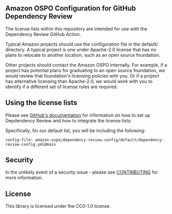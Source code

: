 ## Amazon OSPO Configuration for GitHub Dependency Review

The license lists within this repository are intended for use with the Dependency Review GitHub Action.

Typical Amazon projects should use the configuration file in the default/ directory. A typical project is one under Apache-2.0 license that has no plans to relocate to another location, such as an open source foundation.

Other projects should contact the Amazon OSPO internally. For example, if a project has potential plans for graduating to an open source foundation, we would review that foundation's licensing policies with you. Or if a project has alternative licensing than Apache-2.0, we would work with you to identify if a different set of license rules are required.

## Using the license lists

Please see [GitHub's documentation](https://docs.github.com/en/code-security/supply-chain-security/understanding-your-software-supply-chain/configuring-dependency-review) for information on how to set up Depdendency Review and how to integrate the license lists:

Specifically, for our default list, you will be including the following:

```
config-file: amazon-ospo/dependency-review-config/default/dependency-review-config.yml@main
```

## Security

In the unlikely event of a security issue - please see [CONTRIBUTING](CONTRIBUTING.md#security-issue-notifications) for more information.

## License

This library is licensed under the CC0-1.0 license.
